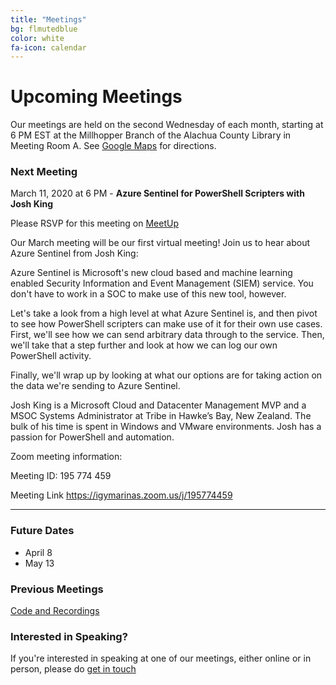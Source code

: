 ```yaml
---
title: "Meetings"
bg: flmutedblue
color: white
fa-icon: calendar
---
```


# Upcoming Meetings

Our meetings are held on the second Wednesday of each month, starting at 6 PM EST at the Millhopper Branch of the Alachua County Library in Meeting Room A.  See <a target="_blank" href="https://goo.gl/maps/wUZRZ8Jip3zU4vAb8">Google Maps</a> for directions.

### Next Meeting

March 11, 2020 at 6 PM - **Azure Sentinel for PowerShell Scripters with Josh King**

Please RSVP for this meeting on <a target="_blank" href="https://www.meetup.com/Gainesville-PowerShell-User-Group/events/269316503">MeetUp</a>

Our March meeting will be our first virtual meeting! Join us to hear about Azure Sentinel from Josh King:

Azure Sentinel is Microsoft's new cloud based and machine learning enabled Security Information and Event Management (SIEM) service. You don't have to work in a SOC to make use of this new tool, however.

Let's take a look from a high level at what Azure Sentinel is, and then pivot to see how PowerShell scripters can make use of it for their own use cases. First, we'll see how we can send arbitrary data through to the service. Then, we'll take that a step further and look at how we can log our own PowerShell activity.

Finally, we'll wrap up by looking at what our options are for taking action on the data we're sending to Azure Sentinel.

Josh King is a Microsoft Cloud and Datacenter Management MVP and a MSOC Systems Administrator at Tribe in Hawke’s Bay, New Zealand. The bulk of his time is spent in Windows and VMware environments. Josh has a passion for PowerShell and automation.


Zoom meeting information:

Meeting ID: 195 774 459

Meeting Link
<a target="_blank" href="https://igymarinas.zoom.us/j/195774459">https://igymarinas.zoom.us/j/195774459</a>


--------------------------------------------------

### Future Dates

* April 8
* May 13

### Previous Meetings

<a target="_blank" href="https://github.com/gnvpsug/Meetings">Code and Recordings</a>

### Interested in Speaking?

If you're interested in speaking at one of our meetings, either online or in person, please do [get in touch](https://gnvpsug.github.io/#contact)
